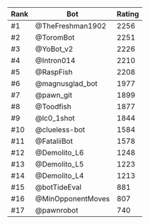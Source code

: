 Rank|Bot|Rating
---|---|---
#1|@TheFreshman1902|2256
#2|@ToromBot|2251
#3|@YoBot_v2|2226
#4|@Intron014|2210
#5|@RaspFish|2208
#6|@magnusglad_bot|1977
#7|@pawn_git|1899
#8|@Toodfish|1877
#9|@lc0_1shot|1844
#10|@clueless-bot|1584
#11|@FataliiBot|1578
#12|@Demolito_L6|1248
#13|@Demolito_L5|1223
#14|@Demolito_L4|1213
#15|@botTideEval|881
#16|@MinOpponentMoves|807
#17|@pawnrobot|740
